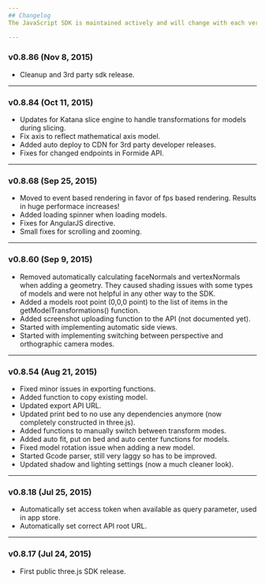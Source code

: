 ```yaml
---
## Changelog
The JavaScript SDK is maintained actively and will change with each version. Use this page to keep track of changed that might affect your app when you switch to a newer version. Version numbers might not be incremental since we don't push very minor changes all the time to the SDK cdn.

---
```

### v0.8.86 (Nov 8, 2015)
* Cleanup and 3rd party sdk release.

---
### v0.8.84 (Oct 11, 2015)
* Updates for Katana slice engine to handle transformations for models during slicing.
* Fix axis to reflect mathematical axis model.
* Added auto deploy to CDN for 3rd party developer releases.
* Fixes for changed endpoints in Formide API.

---
### v0.8.68 (Sep 25, 2015)
* Moved to event based rendering in favor of fps based rendering. Results in huge performace increases!
* Added loading spinner when loading models.
* Fixes for AngularJS directive.
* Small fixes for scrolling and zooming.

---
### v0.8.60 (Sep 9, 2015)
* Removed automatically calculating faceNormals and vertexNormals when adding a geometry. They caused shading issues with some types of models and were not helpful in any other way to the SDK.
* Added a models root point (0,0,0 point) to the list of items in the getModelTransformations() function.
* Added screenshot uploading function to the API (not documented yet).
* Started with implementing automatic side views.
* Started with implementing switching between perspective and orthographic camera modes.

---
### v0.8.54 (Aug 21, 2015)
* Fixed minor issues in exporting functions.
* Added function to copy existing model.
* Updated export API URL.
* Updated print bed to no use any dependencies anymore (now completely constructed in three.js).
* Added functions to manually switch between transform modes.
* Added auto fit, put on bed and auto center functions for models.
* Fixed model rotation issue when adding a new model.
* Started Gcode parser, still very laggy so has to be improved.
* Updated shadow and lighting settings (now a much cleaner look).

---
### v0.8.18 (Jul 25, 2015)
* Automatically set access token when available as query parameter, used in app store.
* Automatically set correct API root URL.

---
### v0.8.17 (Jul 24, 2015)
* First public three.js SDK release.
